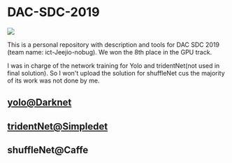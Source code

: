 # DAC-SDC-2019
[![](https://img.shields.io/badge/8th%20place-DAC--SDC2019-lightgrey)](http://www.cse.cuhk.edu.hk/~byu/2019-DAC-SDC/ranking.html#final)

This is a personal repository with description and tools for DAC SDC 2019 (team name: ict-Jeejio-nobug). We won the 8th place in the GPU track.

I was in charge of the network training for Yolo and tridentNet(not used in final solution). So I won't upload the solution for shuffleNet cus the majority of its work was not done by me.


## [yolo@Darknet](https://github.com/wangyipengw1p/DAC-SDC-2019/tree/master/yolo_darknet)

## [tridentNet@Simpledet](https://github.com/wangyipengw1p/DAC-SDC-2019/tree/master/TridentNet_Simpledet)

## shuffleNet@Caffe
